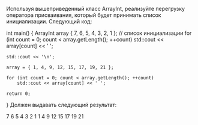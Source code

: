 Используя вышеприведенный класс ArrayInt, реализуйте перегрузку оператора присваивания, который будет принимать список инициализации. Следующий код:

int main()
{
	ArrayInt array { 7, 6, 5, 4, 3, 2, 1 }; // список инициализации
	for (int count = 0; count < array.getLength(); ++count)
		std::cout << array[count] << ' ';
 
	std::cout << '\n';
 
	array = { 1, 4, 9, 12, 15, 17, 19, 21 };
 
	for (int count = 0; count < array.getLength(); ++count)
		std::cout << array[count] << ' ';
 
	return 0;
}
Должен выдавать следующий результат:

7 6 5 4 3 2 1
1 4 9 12 15 17 19 21
